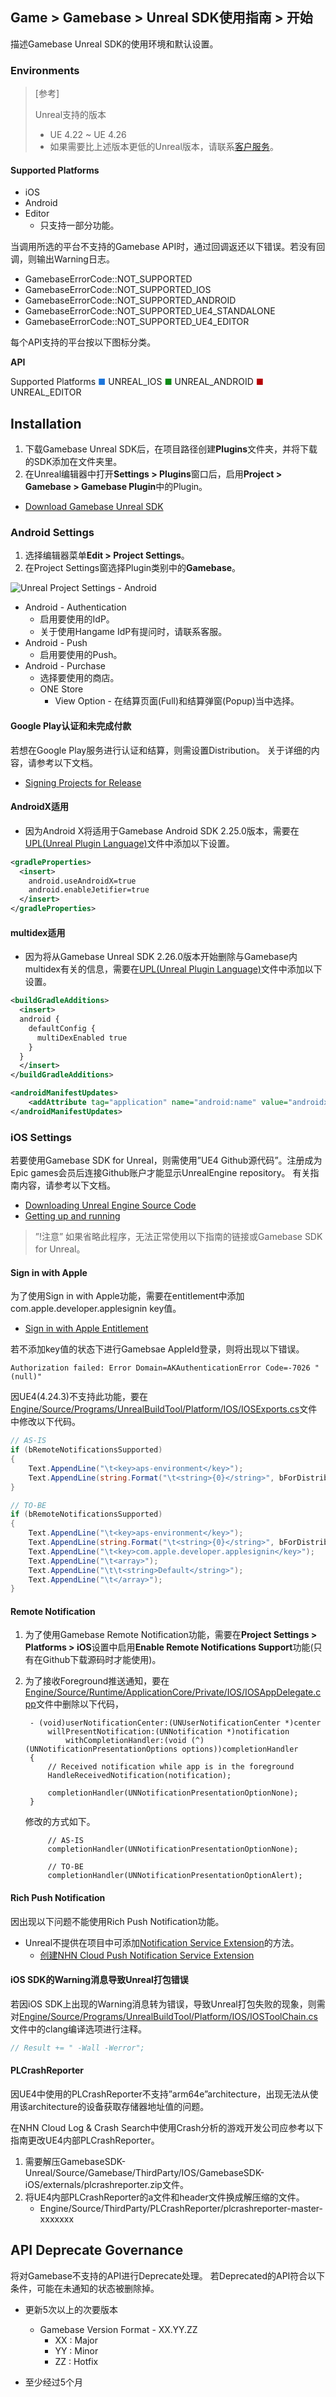 ## Game > Gamebase > Unreal SDK使用指南 > 开始

描述Gamebase Unreal SDK的使用环境和默认设置。

### Environments

> [参考] 
>
> Unreal支持的版本
>
> * UE 4.22 ~ UE 4.26
> * 如果需要比上述版本更低的Unreal版本，请联系[客户服务](https://toast.com/support/inquiry)。

#### Supported Platforms

* iOS
* Android
* Editor
    * 只支持一部分功能。

当调用所选的平台不支持的Gamebase API时，通过回调返还以下错误。若没有回调，则输出Warning日志。 

* GamebaseErrorCode::NOT_SUPPORTED
* GamebaseErrorCode::NOT_SUPPORTED_IOS
* GamebaseErrorCode::NOT_SUPPORTED_ANDROID
* GamebaseErrorCode::NOT_SUPPORTED_UE4_STANDALONE
* GamebaseErrorCode::NOT_SUPPORTED_UE4_EDITOR

每个API支持的平台按以下图标分类。 

**API**

Supported Platforms
<span style="color:#1D76DB; font-size: 10pt">■</span> UNREAL_IOS
<span style="color:#0E8A16; font-size: 10pt">■</span> UNREAL_ANDROID
<span style="color:#B60205; font-size: 10pt">■</span> UNREAL_EDITOR

## Installation

1. 下载Gamebase Unreal SDK后，在项目路径创建**Plugins**文件夹，并将下载的SDK添加在文件夹里。
2. 在Unreal编辑器中打开**Settings > Plugins**窗口后，启用**Project > Gamebase > Gamebase Plugin**中的Plugin。 

* [Download Gamebase Unreal SDK](/Download/#game-gamebase)

### Android Settings

1. 选择编辑器菜单**Edit > Project Settings**。
2. 在Project Settings窗选择Plugin类别中的**Gamebase**。

![Unreal Project Settings - Android](http://static.toastoven.net/prod_gamebase/UnrealDevelopersGuide/unreal-developers-guide-started-android-setttings-2.19.0.png)

* Android - Authentication
    * 启用要使用的IdP。
    * 关于使用Hangame IdP有提问时，请联系客服。
* Android - Push
    * 启用要使用的Push。
* Android - Purchase
    * 选择要使用的商店。
    * ONE Store
        * View Option - 在结算页面(Full)和结算弹窗(Popup)当中选择。 


#### Google Play认证和未完成付款

若想在Google Play服务进行认证和结算，则需设置Distribution。 
关于详细的内容，请参考以下文档。

* [Signing Projects for Release](https://docs.unrealengine.com/en-US/Platforms/Mobile/Android/DistributionSigning/index.html)

#### AndroidX适用

* 因为Android X将适用于Gamebase Android SDK 2.25.0版本，需要在[UPL(Unreal Plugin Language)](https://docs.unrealengine.com/4.27/en-US/SharingAndReleasing/Mobile/UnrealPluginLanguage/)文件中添加以下设置。
  
```xml
<gradleProperties>    
  <insert>
    android.useAndroidX=true      
    android.enableJetifier=true    
  </insert>  
</gradleProperties>
```

#### multidex适用	

* 因为将从Gamebase Unreal SDK 2.26.0版本开始删除与Gamebase内multidex有关的信息，需要在[UPL(Unreal Plugin Language)](https://docs.unrealengine.com/4.27/en-US/SharingAndReleasing/Mobile/UnrealPluginLanguage/)文件中添加以下设置。 

```xml
<buildGradleAdditions>
  <insert>
  android {
    defaultConfig {
      multiDexEnabled true
    }
  }
  </insert>
</buildGradleAdditions>

<androidManifestUpdates>
    <addAttribute tag="application" name="android:name" value="androidx.multidex.MultiDexApplication"/>
</androidManifestUpdates>
```

### iOS Settings

若要使用Gamebase SDK for Unreal，则需使用”UE4 Github源代码”。注册成为Epic games会员后连接Github账户才能显示UnrealEngine repository。
有关指南内容，请参考以下文档。

* [Downloading Unreal Engine Source Code](https://docs.unrealengine.com/en-US/GettingStarted/DownloadingUnrealEngine/index.html)
* [Getting up and running](https://github.com/EpicGames/UnrealEngine#getting-up-and-running)

>”!注意”
> 如果省略此程序，无法正常使用以下指南的链接或Gamebase SDK for Unreal。

#### Sign in with Apple

为了使用Sign in with Apple功能，需要在entitlement中添加com.apple.developer.applesignin key值。 

* [Sign in with Apple Entitlement](https://developer.apple.com/documentation/bundleresources/entitlements/com_apple_developer_applesignin)

若不添加key值的状态下进行Gamebsae AppleId登录，则将出现以下错误。 

```
Authorization failed: Error Domain=AKAuthenticationError Code=-7026 "(null)"
```

因UE4(4.24.3)不支持此功能，要在[Engine/Source/Programs/UnrealBuildTool/Platform/IOS/IOSExports.cs](https://github.com/EpicGames/UnrealEngine/blob/4.24/Engine/Source/Programs/UnrealBuildTool/Platform/IOS/IOSExports.cs)文件中修改以下代码。

```cs
// AS-IS
if (bRemoteNotificationsSupported)
{
    Text.AppendLine("\t<key>aps-environment</key>");
    Text.AppendLine(string.Format("\t<string>{0}</string>", bForDistribution ? "production" : "development"));
}

// TO-BE
if (bRemoteNotificationsSupported)
{
    Text.AppendLine("\t<key>aps-environment</key>");
    Text.AppendLine(string.Format("\t<string>{0}</string>", bForDistribution ? "production" : "development"));
    Text.AppendLine("\t<key>com.apple.developer.applesignin</key>");
    Text.AppendLine("\t<array>");
    Text.AppendLine("\t\t<string>Default</string>");
    Text.AppendLine("\t</array>");
}
```

#### Remote Notification

1. 为了使用Gamebase Remote Notification功能，需要在**Project Settings > Platforms > iOS**设置中启用**Enable Remote Notifications Support**功能(只有在Github下载源码时才能使用)。
2. 为了接收Foreground推送通知，要在[Engine/Source/Runtime/ApplicationCore/Private/IOS/IOSAppDelegate.cpp](https://github.com/EpicGames/UnrealEngine/blob/4.24/Engine/Source/Runtime/ApplicationCore/Private/IOS/IOSAppDelegate.cpp)文件中删除以下代码，

        - (void)userNotificationCenter:(UNUserNotificationCenter *)center
            willPresentNotification:(UNNotification *)notification
                withCompletionHandler:(void (^)(UNNotificationPresentationOptions options))completionHandler
        {
            // Received notification while app is in the foreground
            HandleReceivedNotification(notification);
        
            completionHandler(UNNotificationPresentationOptionNone);
        }

    修改的方式如下。
        
            // AS-IS
            completionHandler(UNNotificationPresentationOptionNone);
            
            // TO-BE
            completionHandler(UNNotificationPresentationOptionAlert);

#### Rich Push Notification

因出现以下问题不能使用Rich Push Notification功能。

* Unreal不提供在项目中可添加[Notification Service Extension](https://developer.apple.com/documentation/usernotifications/unnotificationserviceextension?language=objc)的方法。
    * [创建NHN Cloud Push Notification Service Extension](https://docs.toast.com/en/TOAST/en/toast-sdk/push-ios/#notification-service-extension)

#### iOS SDK的Warning消息导致Unreal打包错误

若因iOS SDK上出现的Warning消息转为错误，导致Unreal打包失败的现象，则需对[Engine/Source/Programs/UnrealBuildTool/Platform/IOS/IOSToolChain.cs](https://github.com/EpicGames/UnrealEngine/blob/4.24/Engine/Source/Programs/UnrealBuildTool/Platform/IOS/IOSToolChain.cs)文件中的clang编译选项进行注释。 

```cs
// Result += " -Wall -Werror";
```

#### PLCrashReporter

因UE4中使用的PLCrashReporter不支持”arm64e”architecture，出现无法从使用该architecture的设备获取存储器地址值的问题。

在NHN Cloud Log & Crash Search中使用Crash分析的游戏开发公司应参考以下指南更改UE4内部PLCrashReporter。

1. 需要解压GamebaseSDK-Unreal/Source/Gamebase/ThirdParty/IOS/GamebaseSDK-iOS/externals/plcrashreporter.zip文件。
2. 将UE4内部PLCrashReporter的a文件和header文件换成解压缩的文件。
    * Engine/Source/ThirdParty/PLCrashReporter/plcrashreporter-master-xxxxxxx

## API Deprecate Governance

将对Gamebase不支持的API进行Deprecate处理。 
若Deprecated的API符合以下条件，可能在未通知的状态被删除掉。

* 更新5次以上的次要版本
    * Gamebase Version Format - XX.YY.ZZ
        * XX : Major
        * YY : Minor
        * ZZ : Hotfix

* 至少经过5个月